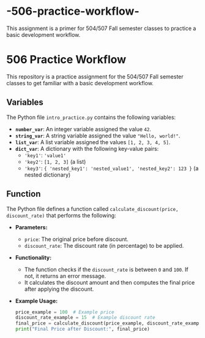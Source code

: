 # -506-practice-workflow-
This assignment is a primer for 504/507 Fall semester classes to practice a basic development workflow.
# 506 Practice Workflow

This repository is a practice assignment for the 504/507 Fall semester classes to get familiar with a basic development workflow.

## Variables

The Python file `intro_practice.py` contains the following variables:

- **`number_var`**: An integer variable assigned the value `42`.
- **`string_var`**: A string variable assigned the value `"Hello, world!"`.
- **`list_var`**: A list variable assigned the values `[1, 2, 3, 4, 5]`.
- **`dict_var`**: A dictionary with the following key-value pairs:
  - `'key1'`: `'value1'`
  - `'key2'`: `[1, 2, 3]` (a list)
  - `'key3'`: `{ 'nested_key1': 'nested_value1', 'nested_key2': 123 }` (a nested dictionary)

## Function

The Python file defines a function called `calculate_discount(price, discount_rate)` that performs the following:

- **Parameters:**
  - `price`: The original price before discount.
  - `discount_rate`: The discount rate (in percentage) to be applied.

- **Functionality:**
  - The function checks if the `discount_rate` is between `0` and `100`. If not, it returns an error message.
  - It calculates the discount amount and then computes the final price after applying the discount.

- **Example Usage:**

  ```python
  price_example = 100  # Example price
  discount_rate_example = 15  # Example discount rate
  final_price = calculate_discount(price_example, discount_rate_example)
  print("Final Price after Discount:", final_price)

